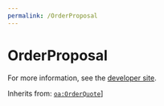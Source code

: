 ```yaml
---
permalink: /OrderProposal
---
```


# OrderProposal


For more information, see the [developer site](https://developer.openactive.io/data-model/types/orderproposal).

Inherits from: [`oa:OrderQuote`](https://openactive.io/OrderQuote)]
